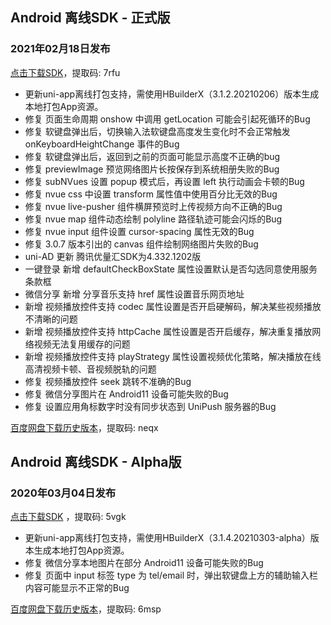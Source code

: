 ## Android 离线SDK - 正式版

### 2021年02月18日发布
[点击下载SDK](https://pan.baidu.com/s/14SZ-CjlbaNtGHk3CpamgXQ)，提取码: 7rfu

+ 更新uni-app离线打包支持，需使用HBuilderX（3.1.2.20210206）版本生成本地打包App资源。
+ 修复 页面生命周期 onshow 中调用 getLocation 可能会引起死循环的Bug
+ 修复 软键盘弹出后，切换输入法软键盘高度发生变化时不会正常触发 onKeyboardHeightChange 事件的Bug
+ 修复 软键盘弹出后，返回到之前的页面可能显示高度不正确的bug
+ 修复 previewImage 预览网络图片长按保存到系统相册失败的Bug
+ 修复 subNVues 设置 popup 模式后，再设置 left 执行动画会卡顿的Bug
+ 修复 nvue css 中设置 transform 属性值中使用百分比无效的Bug
+ 修复 nvue live-pusher 组件横屏预览时上传视频方向不正确的Bug
+ 修复 nvue map 组件动态绘制 polyline 路径轨迹可能会闪烁的Bug
+ 修复 nvue input 组件设置 cursor-spacing 属性无效的Bug
+ 修复 3.0.7 版本引出的 canvas 组件绘制网络图片失败的Bug
+ uni-AD 更新 腾讯优量汇SDK为4.332.1202版
+ 一键登录 新增 defaultCheckBoxState 属性设置默认是否勾选同意使用服务条款框
+ 微信分享 新增 分享音乐支持 href 属性设置音乐网页地址
+ 新增 视频播放控件支持 codec 属性设置是否开启硬解码，解决某些视频播放不清晰的问题
+ 新增 视频播放控件支持 httpCache 属性设置是否开启缓存，解决重复播放网络视频无法复用缓存的问题
+ 新增 视频播放控件支持 playStrategy 属性设置视频优化策略，解决播放在线高清视频卡顿、音视频脱轨的问题
+ 修复 视频播放控件 seek 跳转不准确的Bug
+ 修复 微信分享图片在 Android11 设备可能失败的Bug
+ 修复 设置应用角标数字时没有同步状态到 UniPush 服务器的Bug

[百度网盘下载历史版本](https://pan.baidu.com/s/1Gpbnq3wLvvnRO6W-SlvVpA)，提取码: neqx



## Android 离线SDK - Alpha版

### 2020年03月04日发布
[点击下载SDK](https://pan.baidu.com/s/1NLBTW94Im_zg5R38Wiijdg) ，提取码: 5vgk

+ 更新uni-app离线打包支持，需使用HBuilderX（3.1.4.20210303-alpha）版本生成本地打包App资源。
+ 修复 微信分享本地图片在部分 Android11 设备可能失败的Bug
+ 修复 页面中 input 标签 type 为 tel/email 时，弹出软键盘上方的辅助输入栏内容可能显示不正常的Bug

[百度网盘下载历史版本](https://pan.baidu.com/s/10fne34bwxWGtDJTd4PhroA)，提取码: 6msp
